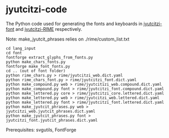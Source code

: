 # jyutcitzi-code
The Python code used for generating the fonts and keyboards in [jyutcitzi-font](https://github.com/jyutcitzi/jyutcitzi-fonts) and [jyutcitzi-RIME](https://github.com/jyutcitzi/jyutcitzi-RIME) respectively.

Note: make_jyutcit_phrases relies on ./rime/custom_list.txt
```
cd lang_input
cd font
fontforge extract_glyphs_from_fonts.py
python make_chars_fonts.py
fontforge make_font_fonts.py
cd .. (out of font folder)
python rime_chars.py > rime/jyutcitzi_web.dict.yaml
python rime_chars_font.py > rime/jyutcitzi_font.dict.yaml
python make_compound.py web > rime/jyutcitizi_web.compound.dict.yaml
python make_compound.py font > rime/jyutcitzi_font.compound.dict.yaml
python make_lettered.py core > rime/jyutcitzi_core.lettered.dict.yaml
python make_lettered.py web > rime/jyutcitzi_web.lettered.dict.yaml
python make_lettered.py font > rime/jyutcitzi_font.lettered.dict.yaml
python make_jyutcit_phrases.py web > jyutcitzi_web.jyutcit_phrases.dict.yaml
python make_jyutcit_phrases.py font > jyutcitzi_font.jyutcit_phrases.dict.yaml
```

Prerequisites:
svgutils, FontForge
